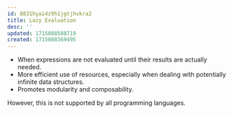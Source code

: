 ```yaml
---
id: 8831hyai4z9h1jgtjhvkra2
title: Lazy Evaluation
desc: ''
updated: 1715088508719
created: 1715088369495
---
```


- When expressions are not evaluated until their results are actually needed. 
- More efficient use of resources, especially when dealing with potentially infinite data structures. 
- Promotes modularity and composability.

However, this is not supported by all programming languages.